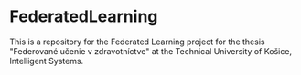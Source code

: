 # FederatedLearning
This is a repository for the Federated Learning project for the thesis "Federované učenie v zdravotníctve" at the 
Technical University of Košice, Intelligent Systems.